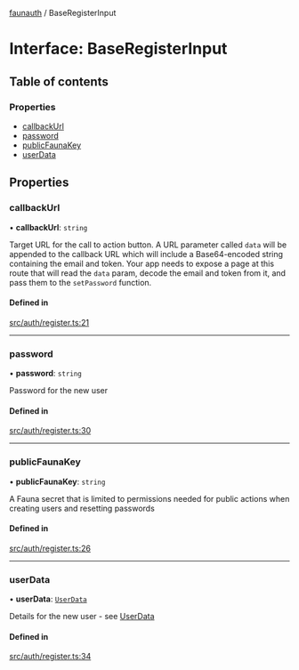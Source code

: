 [faunauth](../index.md) / BaseRegisterInput

# Interface: BaseRegisterInput

## Table of contents

### Properties

- [callbackUrl](BaseRegisterInput.md#callbackurl)
- [password](BaseRegisterInput.md#password)
- [publicFaunaKey](BaseRegisterInput.md#publicfaunakey)
- [userData](BaseRegisterInput.md#userdata)

## Properties

### callbackUrl

• **callbackUrl**: `string`

Target URL for the call to action button. A URL parameter called `data` will be appended to
the callback URL which will include a Base64-encoded string containing the email and token.
Your app needs to expose a page at this route that will read the `data` param, decode the
email and token from it, and pass them to the `setPassword` function.

#### Defined in

[src/auth/register.ts:21](https://github.com/alexnitta/faunauth/blob/5f9823a/src/auth/register.ts#L21)

___

### password

• **password**: `string`

Password for the new user

#### Defined in

[src/auth/register.ts:30](https://github.com/alexnitta/faunauth/blob/5f9823a/src/auth/register.ts#L30)

___

### publicFaunaKey

• **publicFaunaKey**: `string`

A Fauna secret that is limited to permissions needed for public actions when creating users
and resetting passwords

#### Defined in

[src/auth/register.ts:26](https://github.com/alexnitta/faunauth/blob/5f9823a/src/auth/register.ts#L26)

___

### userData

• **userData**: [`UserData`](UserData.md)

Details for the new user - see [UserData](UserData.md)

#### Defined in

[src/auth/register.ts:34](https://github.com/alexnitta/faunauth/blob/5f9823a/src/auth/register.ts#L34)
